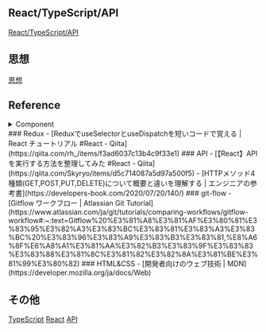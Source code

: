 ## React/TypeScript/API
[React/TypeScript/API](https://qiita.com/yukisakakima/private/3d1d7f578875e0aee819)
## 思想
[思想](https://qiita.com/yukisakakima/private/6c88ef8021efe6036377)

## Reference
<details>
  <summary>Component</summary>
- [チームで同じような React コンポーネントを書く](https://zenn.dev/kazukix/articles/create-similar-react-components)
</details>
### Redux
- [ReduxでuseSelectorとuseDispatchを短いコードで覚える | React チュートリアル #React - Qiita](https://qiita.com/rh_/items/f3ad6037c13b4c9f33e1)
### API
- [【React】APIを実行する方法を整理してみた #React - Qiita](https://qiita.com/Skyryo/items/d5c714087a5d97a500f5)
- [HTTPメソッド4種類(GET,POST,PUT,DELETE)について概要と違いを理解する | エンジニアの参考書](https://developers-book.com/2020/07/20/140/)
### git-flow
- [Gitflow ワークフロー | Atlassian Git Tutorial](https://www.atlassian.com/ja/git/tutorials/comparing-workflows/gitflow-workflow#:~:text=Gitflow%20%E3%81%A8%E3%81%AF%E3%80%81%E3%83%95%E3%82%A3%E3%83%BC%E3%83%81%E3%83%A3%E3%83%BC%20%E3%83%96%E3%83%A9%E3%83%B3%E3%83%81,%E8%A6%8F%E6%A8%A1%E3%81%AA%E3%82%B3%E3%83%9F%E3%83%83%E3%83%88%E3%81%8C%E3%81%82%E3%82%8A%E3%81%BE%E3%81%99%E3%80%82)
### HTML&CSS
- [開発者向けのウェブ技術 | MDN](https://developer.mozilla.org/ja/docs/Web)

## その他
[TypeScript](https://qiita.com/yukisakakima/private/ac995d4f9433f0bcca6f)
[React](https://qiita.com/yukisakakima/private/d045632ebc78c02bc645)
[API](https://qiita.com/yukisakakima/private/15a5cf64f87ffa07b1a5)

